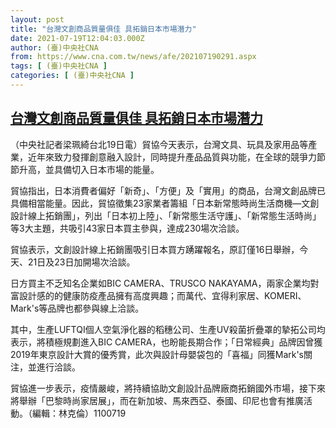 ```yaml
---
layout: post
title: "台灣文創商品質量俱佳 具拓銷日本市場潛力"
date: 2021-07-19T12:04:03.000Z
author: (臺)中央社CNA
from: https://www.cna.com.tw/news/afe/202107190291.aspx
tags: [ (臺)中央社CNA ]
categories: [ (臺)中央社CNA ]
---
```

<!--1626696243000-->
[台灣文創商品質量俱佳 具拓銷日本市場潛力](https://www.cna.com.tw/news/afe/202107190291.aspx)
------

<div>
<div></div><div class="paragraph"><p>（中央社記者梁珮綺台北19日電）貿協今天表示，台灣文具、玩具及家用品等產業，近年來致力發揮創意融入設計，同時提升產品品質與功能，在全球的競爭力節節升高，並具備切入日本市場的能量。</p><p>貿協指出，日本消費者偏好「新奇」、「方便」及「實用」的商品，台灣文創品牌已具備相當能量。因此，貿協徵集23家業者籌組「日本新常態時尚生活商機—文創設計線上拓銷團」，列出「日本初上陸」、「新常態生活守護」、「新常態生活時尚」等3大主題，共吸引43家日本買主參與，達成230場次洽談。</p><p>貿協表示，文創設計線上拓銷團吸引日本買方踴躍報名，原訂僅16日舉辦，今天、21日及23日加開場次洽談。</p><p>日方買主不乏知名企業如BIC CAMERA、TRUSCO NAKAYAMA，兩家企業均對富設計感的的健康防疫產品擁有高度興趣；而萬代、宜得利家居、KOMERI、Mark's等品牌也都參與線上洽談。</p><p>其中，生產LUFTQI個人空氣淨化器的稻穗公司、生產UV殺菌折疊罩的摯拓公司均表示，將積極規劃進入BIC CAMERA，也盼能長期合作；「日常經典」品牌因曾獲2019年東京設計大賞的優秀賞，此次與設計母嬰袋包的「喜福」同獲Mark's關注，並進行洽談。</p><p>貿協進一步表示，疫情嚴峻，將持續協助文創設計品牌廠商拓銷國外市場，接下來將舉辦「巴黎時尚家居展」，而在新加坡、馬來西亞、泰國、印尼也會有推廣活動。（編輯：林克倫）1100719</p></div>
</div>
